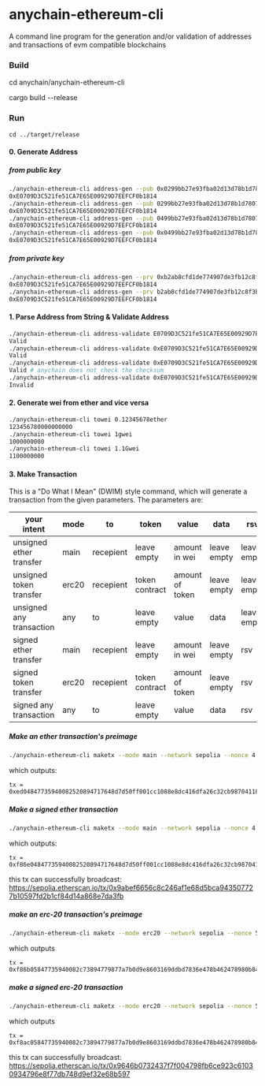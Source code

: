# anychain-ethereum-cli

A command line program for the generation and/or validation of addresses and transactions of evm compatible blockchains

### Build

cd anychain/anychain-ethereum-cli

cargo build --release



### Run
```
cd ../target/release
```

#### 0. Generate Address 

##### from public key

```bash
./anychain-ethereum-cli address-gen --pub 0x0299bb27e93fba02d13d78b1d7807cc811266e31e7b6feae3e09d42d49482fda95
0xE0709D3C521fe51CA7E65E00929D7EEFCF0b1814
./anychain-ethereum-cli address-gen --pub 0299bb27e93fba02d13d78b1d7807cc811266e31e7b6feae3e09d42d49482fda95
0xE0709D3C521fe51CA7E65E00929D7EEFCF0b1814
./anychain-ethereum-cli address-gen --pub 0499bb27e93fba02d13d78b1d7807cc811266e31e7b6feae3e09d42d49482fda9519127e684ded784c50d4559d87e0723c801635f6c387bb36cb4bf72e33201934
0xE0709D3C521fe51CA7E65E00929D7EEFCF0b1814
./anychain-ethereum-cli address-gen --pub 0x0499bb27e93fba02d13d78b1d7807cc811266e31e7b6feae3e09d42d49482fda9519127e684ded784c50d4559d87e0723c801635f6c387bb36cb4bf72e33201934
0xE0709D3C521fe51CA7E65E00929D7EEFCF0b1814
```

##### from private key

```bash
./anychain-ethereum-cli address-gen --prv 0xb2ab8cfd1de774907de3fb12c8f3bafb76a575e1004f9f33309f1c570be18baf
0xE0709D3C521fe51CA7E65E00929D7EEFCF0b1814
./anychain-ethereum-cli address-gen --prv b2ab8cfd1de774907de3fb12c8f3bafb76a575e1004f9f33309f1c570be18baf
0xE0709D3C521fe51CA7E65E00929D7EEFCF0b1814
```

#### 1. Parse Address from String & Validate Address

```bash
./anychain-ethereum-cli address-validate E0709D3C521fe51CA7E65E00929D7EEFCF0b1814
Valid
./anychain-ethereum-cli address-validate 0xE0709D3C521fe51CA7E65E00929D7EEFCF0b1814
Valid
./anychain-ethereum-cli address-validate 0xE0709D3C521fe51CA7E65E00929D7EEFCF0b1815
Valid # anychain does not check the checksum
./anychain-ethereum-cli address-validate 0xE0709D3C521fe51CA7E65E00929D7EEFCF0b18145
Invalid
```

#### 2. Generate wei from ether and vice versa

```bash
./anychain-ethereum-cli towei 0.12345678ether
123456780000000000
./anychain-ethereum-cli towei 1gwei
1000000000
./anychain-ethereum-cli towei 1.1Gwei
1100000000
```


#### 3. Make Transaction

This is a "Do What I Mean" (DWIM) style command, which will generate a transaction from the given parameters.
The parameters are:

| your intent | mode | to | token | value | data | rsv |
| ----------- | ---- | -- | ----- | ----- | ---- | --- |
| unsigned ether transfer | main | recepient | leave empty | amount in wei | leave empty | leave empty |
| unsigned token transfer | erc20 | recepient | token contract | amount of token | leave empty | leave empty |
| unsigned any transaction | any | to | leave empty | value | data | leave empty |
| signed ether transfer | main | recepient | leave empty | amount in wei | leave empty | rsv |
| signed token transfer | erc20 | recepient | token contract | amount of token | leave empty | rsv |
| signed any transaction | any | to | leave empty | value | data | rsv |


##### Make an ether transaction's preimage

```bash
./anychain-ethereum-cli maketx --mode main --network sepolia --nonce 4 --gasprice 2gwei --gaslimit 21000 --to 0x717648D7d50fF001cc1088E8dc416Dfa26c32CB9 --value 1145141919810893 
```
which outputs:
```
tx = 0xed04847735940082520894717648d7d50ff001cc1088e8dc416dfa26c32cb9870411802159054d8083aa36a78080
```

##### Make a signed ether transaction

```bash
./anychain-ethereum-cli maketx --mode main --network sepolia --nonce 4 --gasprice 2gwei --gaslimit 21000 --to 0x717648D7d50fF001cc1088E8dc416Dfa26c32CB9 --value 1145141919810893 -r 371efe039d17f0bf74b732c94a5d7c4a04f4bf747bde94a779dd8fd7b180d106 -s 0eacd1b265ddfea09f4c20400429dba2224af8eed462a732358f7da8f1848e18 -v 0
```
which outputs:
```
tx = 0xf86e04847735940082520894717648d7d50ff001cc1088e8dc416dfa26c32cb9870411802159054d808401546d71a0371efe039d17f0bf74b732c94a5d7c4a04f4bf747bde94a779dd8fd7b180d106a00eacd1b265ddfea09f4c20400429dba2224af8eed462a732358f7da8f1848e18
```

this tx can successfully broadcast: https://sepolia.etherscan.io/tx/0x9abef6656c8c246af1e68d5bca943507727b10597fd2b1cf84d14a868e7da3fb

##### make an erc-20 transaction's preimage

```bash
./anychain-ethereum-cli maketx --mode erc20 --network sepolia --nonce 5 --gasprice 2gwei --gaslimit 51000 --to 0x717648D7d50fF001cc1088E8dc416Dfa26c32CB9 --token 0x779877A7B0D9E8603169DdbD7836e478b4624789 --value 1145141919810893 
```
which outputs
```
tx = 0xf86b05847735940082c73894779877a7b0d9e8603169ddbd7836e478b462478980b844a9059cbb000000000000000000000000717648d7d50ff001cc1088e8dc416dfa26c32cb9000000000000000000000000000000000000000000000000000411802159054d83aa36a78080
```

##### make a signed erc-20 transaction

```bash
./anychain-ethereum-cli maketx --mode erc20 --network sepolia --nonce 5 --gasprice 2gwei --gaslimit 51000 --to 0x717648D7d50fF001cc1088E8dc416Dfa26c32CB9 --token 0x779877A7B0D9E8603169DdbD7836e478b4624789 --value 1145141919810893 -r 2fe49c0b946b77bb2c95a60a57c2ec9e5cb25504d0e549eb3a3cbfed8bc9cc54 -s 0x0e050e046dec65c1505653fe6147eb1fa20c63f6b8c7b78c7138b74f48a260a1 -v 0
```
which outputs
```
tx = 0xf8ac05847735940082c73894779877a7b0d9e8603169ddbd7836e478b462478980b844a9059cbb000000000000000000000000717648d7d50ff001cc1088e8dc416dfa26c32cb9000000000000000000000000000000000000000000000000000411802159054d8401546d71a02fe49c0b946b77bb2c95a60a57c2ec9e5cb25504d0e549eb3a3cbfed8bc9cc54a00e050e046dec65c1505653fe6147eb1fa20c63f6b8c7b78c7138b74f48a260a1
```
this tx can successfully broadcast: https://sepolia.etherscan.io/tx/0x9646b0732437f7f004798fb6ce923c61030934796e8f77db748d9ef32e68b597

